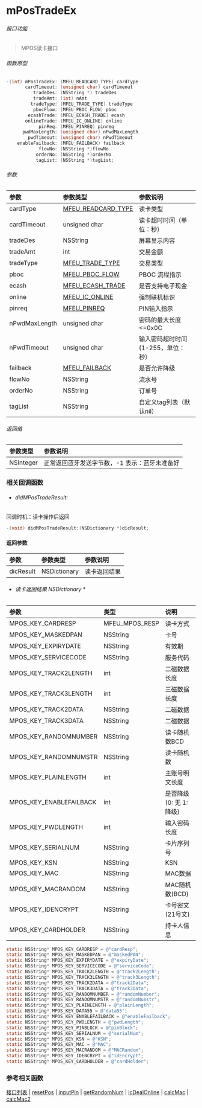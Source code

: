 # mPosTradeEx

###### 接口功能
> MPOS读卡接口

###### 函数原型

```objective-c
-(int) mPosTradeEx: (MFEU_READCARD_TYPE) cardType
       cardTimeout: (unsigned char) cardTimeout
          tradeDes: (NSString *) tradeDes
          tradeAmt: (int) nAmt
         tradeType: (MFEU_TRADE_TYPE) tradeType
          pbocFlow: (MFEU_PBOC_FLOW) pboc
        ecashTrade: (MFEU_ECASH_TRADE) ecash
       onlineTrade: (MFEU_IC_ONLINE) online
            pinReq: (MFEU_PINREQ) pinreq
      pwdMaxLength: (unsigned char) nPwdMaxLength
        pwdTimeout: (unsigned char) nPwdTimeout
    enableFailback: (MFEU_FAILBACK) failback
            flowNo: (NSString *)flowNo
           orderNo: (NSString *)orderNo
           tagList: (NSString *)tagList;
```

###### 参数
| 参数 | 参数类型 | 参数说明 |
| :-------- | :--------| :------ |
| cardType| [MFEU_READCARD_TYPE](enum-cn.md#MFEU_READCARD_TYPE) | 读卡类型 |
| cardTimeout| unsigned char | 读卡超时时间（单位：秒） |
| tradeDes| NSString | 屏幕显示内容 |
| tradeAmt| int | 交易金额 |
| tradeType| [MFEU_TRADE_TYPE](enum-cn.md#MFEU_TRADE_TYPE) | 交易类型 |
| pboc| [MFEU_PBOC_FLOW](enum-cn.md#MFEU_PBOC_FLOW) | PBOC 流程指示 |
| ecash| [MFEU_ECASH_TRADE](enum-cn.md#MFEU_ECASH_TRADE) | 是否支持电子现金 |
| online| [MFEU_IC_ONLINE](enum-cn.md#MFEU_IC_ONLINE) | 强制联机标识 |
| pinreq| [MFEU_PINREQ](enum-cn.md#MFEU_PINREQ) | PIN输入指示 |
| nPwdMaxLength| unsigned char | 密码的最大长度 <=0x0C |
| nPwdTimeout| unsigned char | 输入密码超时时间(1-255，单位：秒） |
| failback| [MFEU_FAILBACK](enum-cn.md#MFEU_FAILBACK) | 是否允许降级 |
| flowNo| NSString | 流水号 |
| orderNo| NSString | 订单号 |
| tagList| NSString | 自定义tag列表（默认nil） |

###### 返回值
| 参数类型 | 参数说明 |
| :--------| :------ |
| NSInteger | 正常返回蓝牙发送字节数，-1 表示：蓝牙未准备好 |

### 相关回调函数
- ###### didMPosTradeResult:
回调时机：读卡操作后返回
```objective-c
-(void) didMPosTradeResult:(NSDictionary *)dicResult;
```

#### 返回参数
| 参数 | 参数类型 | 参数说明 |
| :-------- | :--------| :------ |
| dicResult| NSDictionary | 读卡返回结果 |

- ###### 读卡返回结果 NSDictionary *

| 参数 | 类型 | 说明 |
| :-------- | :--------| :------ |
| MPOS_KEY_CARDRESP | MFEU_MPOS_RESP | 读卡方式 |
| MPOS_KEY_MASKEDPAN | NSString | 卡号 |
| MPOS_KEY_EXPIRYDATE | NSString | 有效期 |
| MPOS_KEY_SERVICECODE | NSString | 服务代码 |
| MPOS_KEY_TRACK2LENGTH | int | 二磁数据长度 |
| MPOS_KEY_TRACK3LENGTH | int | 三磁数据长度 |
| MPOS_KEY_TRACK2DATA | NSString | 二磁数据 |
| MPOS_KEY_TRACK3DATA | NSString | 二磁数据 |
| MPOS_KEY_RANDOMNUMBER | NSString | 读卡随机数BCD |
| MPOS_KEY_RANDOMNUMSTR | NSString | 读卡随机数 |
| MPOS_KEY_PLAINLENGTH | int | 主账号明文长度 |
| MPOS_KEY_ENABLEFAILBACK | int | 是否降级(0: 无 1: 降级) |
| MPOS_KEY_PWDLENGTH | int | 输入密码长度 |
| MPOS_KEY_SERIALNUM | NSString | 卡片序列号 |
| MPOS_KEY_KSN | NSString | KSN |
| MPOS_KEY_MAC | NSString | MAC数据 |
| MPOS_KEY_MACRANDOM | NSString | MAC随机数(BCD) |
| MPOS_KEY_IDENCRYPT | NSString | 卡号密文(21号文) |
| MPOS_KEY_CARDHOLDER | NSString | 持卡人信息 |


```objective-c
static NSString* MPOS_KEY_CARDRESP = @"cardResp";
static NSString* MPOS_KEY_MASKEDPAN = @"maskedPAN";
static NSString* MPOS_KEY_EXPIRYDATE = @"expiryDate";
static NSString* MPOS_KEY_SERVICECODE = @"serviceCode";
static NSString* MPOS_KEY_TRACK2LENGTH = @"track2Length";
static NSString* MPOS_KEY_TRACK3LENGTH = @"track3Length";
static NSString* MPOS_KEY_TRACK2DATA = @"track2Data";
static NSString* MPOS_KEY_TRACK3DATA = @"track3Data";
static NSString* MPOS_KEY_RANDOMNUMBER = @"randomNumber";
static NSString* MPOS_KEY_RANDOMNUMSTR = @"randomNumstr";
static NSString* MPOS_KEY_PLAINLENGTH = @"plainLength";
static NSString* MPOS_KEY_DATA55 = @"data55";
static NSString* MPOS_KEY_ENABLEFAILBACK = @"enableFailback";
static NSString* MPOS_KEY_PWDLENGTH = @"pwdLength";
static NSString* MPOS_KEY_PINBLOCK = @"pinBlock";
static NSString* MPOS_KEY_SERIALNUM = @"serialNum";
static NSString* MPOS_KEY_KSN = @"KSN";
static NSString* MPOS_KEY_MAC = @"MAC";
static NSString* MPOS_KEY_MACRANDOM = @"MACRandom";
static NSString* MPOS_KEY_IDENCRYPT = @"idEncrypt";
static NSString* MPOS_KEY_CARDHOLDER = @"cardHolder";
```

### 参考相关函数
[接口列表](../README-cn.md) | [resetPos](resetPos-cn.md) | [inputPin](inputPin-cn.md) | [getRandomNum](getRandomNum-cn.md) | [icDealOnline](icDealOnline-cn.md) | [calcMac](calcMac-cn.md) | [calcMac2](calcMac-cn.md)

